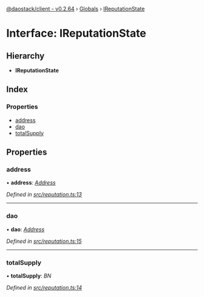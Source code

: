 [@daostack/client - v0.2.64](../README.md) › [Globals](../globals.md) › [IReputationState](ireputationstate.md)

# Interface: IReputationState

## Hierarchy

* **IReputationState**

## Index

### Properties

* [address](ireputationstate.md#address)
* [dao](ireputationstate.md#dao)
* [totalSupply](ireputationstate.md#totalsupply)

## Properties

###  address

• **address**: *[Address](../globals.md#address)*

*Defined in [src/reputation.ts:13](https://github.com/dorgtech/client/blob/74940d1/src/reputation.ts#L13)*

___

###  dao

• **dao**: *[Address](../globals.md#address)*

*Defined in [src/reputation.ts:15](https://github.com/dorgtech/client/blob/74940d1/src/reputation.ts#L15)*

___

###  totalSupply

• **totalSupply**: *BN*

*Defined in [src/reputation.ts:14](https://github.com/dorgtech/client/blob/74940d1/src/reputation.ts#L14)*
